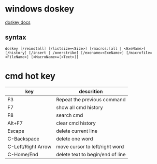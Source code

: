 # windows doskey
[doskey docs](https://docs.microsoft.com/en-us/windows-server/administration/windows-commands/doskey)

## syntax
```
doskey [/reinstall] [/listsize=<Size>] [/macros:[all | <ExeName>] [/history] [/insert | /overstrike] [/exename=<ExeName>] [/macrofile=<FileName>] [<MacroName>=[<Text>]]
```

# cmd hot key
| key | descrition|
| --- | --- |
| F3 | Repeat the previous command|
| F7 | show all cmd history|
| F8 | search cmd|
| Alt+F7|clear cmd history|
| Escape | delete current line|
| C-Backspace | delete one word|
| C-Left/Right Arrow| move cursor to left/right word|
| C-Home/End|delete text to begin/end of line|
